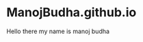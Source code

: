 # ManojBudha.github.io
<html>
  <head>
    <title>Manoj Budha</title>
  </head>
  <body>
    Hello there my name is manoj budha
  </body>
  </html>
